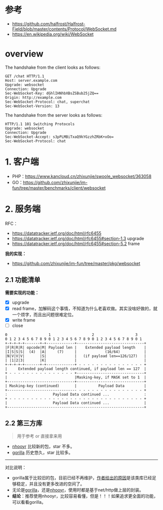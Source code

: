 # 参考

- https://github.com/halfrost/Halfrost-Field/blob/master/contents/Protocol/WebSocket.md
- https://en.wikipedia.org/wiki/WebSocket

# overview

The handshake from the client looks as follows:

~~~
GET /chat HTTP/1.1
Host: server.example.com
Upgrade: websocket
Connection: Upgrade
Sec-WebSocket-Key: dGhlIHNhbXBsZSBub25jZQ==
Origin: http://example.com
Sec-WebSocket-Protocol: chat, superchat
Sec-WebSocket-Version: 13
~~~

 The handshake from the server looks as follows:

~~~
HTTP/1.1 101 Switching Protocols
Upgrade: websocket
Connection: Upgrade
Sec-WebSocket-Accept: s3pPLMBiTxaQ9kYGzzhZRbK+xOo=
Sec-WebSocket-Protocol: chat
~~~

# 1. 客户端

- PHP：https://www.kancloud.cn/zhixunjie/swoole_websocket/363058
- GO：https://github.com/zhixunjie/im-fun/tree/master/benchmarks/client/websocket

# 2. 服务端

RFC：

- https://datatracker.ietf.org/doc/html/rfc6455
- https://datatracker.ietf.org/doc/html/rfc6455#section-1.3 upgrade
- https://datatracker.ietf.org/doc/html/rfc6455#section-5.2 frame

**我的实现：**

- https://github.com/zhixunjie/im-fun/tree/master/pkg/websocket

## 2.1 功能清单

**需要实现的功能：**

- [x] upgrade
- [x] read frame，加解码这个事情，不知道为什么老喜欢做。其实没啥好做的，就一个烦字，而且出问题很难定位。
- [x] write frame
- [ ] close

~~~shell
0                   1                   2                   3
0 1 2 3 4 5 6 7 8 9 0 1 2 3 4 5 6 7 8 9 0 1 2 3 4 5 6 7 8 9 0 1
+-+-+-+-+-------+-+-------------+-------------------------------+
|F|R|R|R| opcode|M| Payload len |    Extended payload length    |
|I|S|S|S|  (4)  |A|     (7)     |             (16/64)           |
|N|V|V|V|       |S|             |   (if payload len==126/127)   |
| |1|2|3|       |K|             |                               |
+-+-+-+-+-------+-+-------------+ - - - - - - - - - - - - - - - +
|     Extended payload length continued, if payload len == 127  |
+ - - - - - - - - - - - - - - - +-------------------------------+
|                               |Masking-key, if MASK set to 1  |
+-------------------------------+-------------------------------+
| Masking-key (continued)       |          Payload Data         |
+-------------------------------- - - - - - - - - - - - - - - - +
:                     Payload Data continued ...                :
+ - - - - - - - - - - - - - - - - - - - - - - - - - - - - - - - +
|                     Payload Data continued ...                |
+---------------------------------------------------------------+
~~~

## 2.2 第三方库

> 用于参考 or 直接拿来用

- [nhooyr](research/websocket库_nhooyr.md) 比较新的包，star 不多。
- [gorilla](research/websocket库_gorilla.md)  历史悠久，star 比较多。

---

对比说明：

- gorilla属于比较旧的包，目前已经不再维护，[作者给出的原因](https://github.com/gorilla#gorilla-toolkit)是该类库已经足够稳定，并且没有更多改进的空间了。
- 无论是[gorilla](https://github.com/gorilla/websocket/blob/master/examples/echo/server.go)，还是[nhooyr](https://github.com/nhooyr/websocket)，使用时都是基于net/http做上层的封装。
- **结论**：推荐使用nhooyr，比较容易看懂，但是！！！如果追求更全面的功能，可以看看gorilla。

